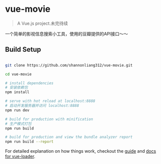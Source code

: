 # vue-movie

> A Vue.js project.未完待续

一个简单的影视信息搜索小工具，使用的豆瓣提供的API接口～～

## Build Setup

``` bash

git clone https://github.com/shannonliang312/vue-movie.git

cd vue-movie

# install dependencies
# 安装依赖包
npm install

# serve with hot reload at localhost:8888
# 启动开发服务器并访问 localhost:8888
npm run dev

# build for production with minification
# 生产模式打包
npm run build

# build for production and view the bundle analyzer report
npm run build --report
```

For detailed explanation on how things work, checkout the [guide](http://vuejs-templates.github.io/webpack/) and [docs for vue-loader](http://vuejs.github.io/vue-loader).
